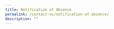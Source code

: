 ```yaml
---
title: Notification of Absence
permalink: /contact-us/notification-of-absence/
description: ""
---
```


